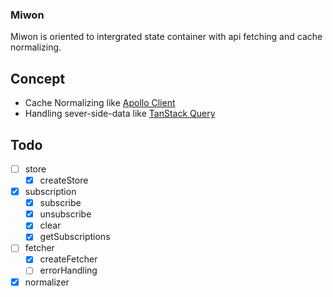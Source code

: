 ### Miwon
Miwon is oriented to intergrated state container with api fetching and cache normalizing.


## Concept
 - Cache Normalizing like [Apollo Client](https://www.apollographql.com/docs/react)
 - Handling sever-side-data like [TanStack Query](https://tanstack.com/query/v4/docs/overview)


## Todo
 - [ ] store
    - [x] createStore
 - [x] subscription
    - [x] subscribe
    - [x] unsubscribe
    - [x] clear
    - [x] getSubscriptions
 - [ ] fetcher
    - [x] createFetcher
    - [ ] errorHandling
 - [x] normalizer

